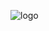 ![logo](https://github.com/D1shwasherSafe/Better-Worse-Trackers/assets/156151647/983d3530-a900-4645-8b67-d35748848580)
